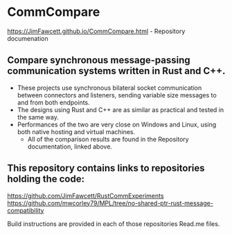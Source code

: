 # CommCompare

https://JimFawcett.github.io/CommCompare.html - Repository documenation

## Compare synchronous message-passing communication systems written in Rust and C++.  
- These projects use synchronous bilateral socket communication between connectors and listeners, sending variable size messages to and from both endpoints.
- The designs using Rust and C++ are as similar as practical and tested in the same way.
- Performances of the two are very close on Windows and Linux, using both native hosting and virtual machines.
  - All of the comparison results are found in the Repository documentation, linked above.

## This repository contains links to repositories holding the code:  

https://github.com/JimFawcett/RustCommExperiments  
https://github.com/mwcorley79/MPL/tree/no-shared-ptr-rust-message-compatibility  

Build instructions are provided in each of those repositories Read.me files.
